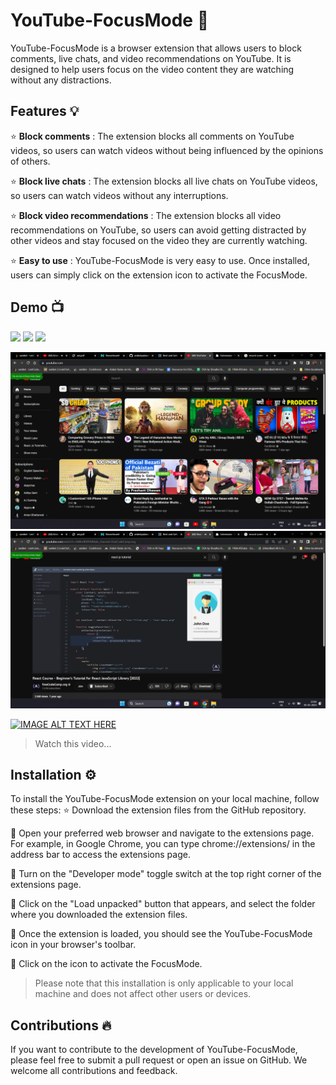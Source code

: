 # YouTube-FocusMode 🎯
YouTube-FocusMode is a browser extension that allows users to block comments, live chats, and video recommendations on YouTube. It is designed to help users focus on the video content they are watching without any distractions.

## Features 💡
:star: **Block comments** : The extension blocks all comments on YouTube videos, so users can watch videos without being influenced by the opinions of others.

:star: **Block live chats** : The extension blocks all live chats on YouTube videos, so users can watch videos without any interruptions.

:star: **Block video recommendations** : The extension blocks all video recommendations on YouTube, so users can avoid getting distracted by other videos and stay focused on the video they are currently watching.

:star: **Easy to use** : YouTube-FocusMode is very easy to use. Once installed, users can simply click on the extension icon to activate the FocusMode.

## Demo 📺

<p float="left">
  <img src="/https://github.com/aniketyadavv/YouTube-FocusMode/blob/main/screenshot1.png" width="100" />
  <img src="/https://github.com/aniketyadavv/YouTube-FocusMode/blob/main/screenshot1.png" width="100" /> 
  <img src="/img3.png" width="100" />
</p>

![alt text](https://github.com/aniketyadavv/YouTube-FocusMode/blob/main/screenshot1.png)
![alt text](https://github.com/aniketyadavv/YouTube-FocusMode/blob/main/screenshot2.png)

[![IMAGE ALT TEXT HERE](https://img.youtube.com/vi/5K3I_UNQJe4/0.jpg)](https://youtu.be/5K3I_UNQJe4)
> Watch this video...

## Installation ⚙️
To install the YouTube-FocusMode extension on your local machine, follow these steps:
:star: Download the extension files from the GitHub repository.

🎲 Open your preferred web browser and navigate to the extensions page. For example, in Google Chrome, you can type chrome://extensions/ in the address bar to access the extensions page.

🎲 Turn on the "Developer mode" toggle switch at the top right corner of the extensions page.

🎲 Click on the "Load unpacked" button that appears, and select the folder where you downloaded the extension files.

🎲 Once the extension is loaded, you should see the YouTube-FocusMode icon in your browser's toolbar.

🎲 Click on the icon to activate the FocusMode.

> Please note that this installation is only applicable to your local machine and does not affect other users or devices.

## Contributions 🔥
If you want to contribute to the development of YouTube-FocusMode, please feel free to submit a pull request or open an issue on GitHub. We welcome all contributions and feedback.
